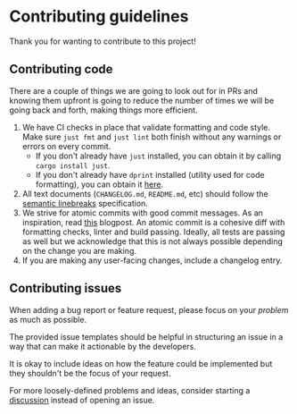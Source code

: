 # Contributing guidelines

Thank you for wanting to contribute to this project!

## Contributing code

There are a couple of things we are going to look out for in PRs and knowing them upfront is going to reduce the number of times we will be going back and forth, making things more efficient.

1. We have CI checks in place that validate formatting and code style.
   Make sure `just fmt` and `just lint` both finish without any warnings or errors on every commit.
   - If you don't already have `just` installed, you can obtain it by calling `cargo install just`.
   - If you don't already have `dprint` installed (utility used for code formatting), you can obtain it [here](https://dprint.dev/install/).
2. All text documents (`CHANGELOG.md`, `README.md`, etc) should follow the [semantic linebreaks](https://sembr.org/) specification.
3. We strive for atomic commits with good commit messages.
   As an inspiration, read [this](https://chris.beams.io/posts/git-commit/) blogpost.
   An atomic commit is a cohesive diff with formatting checks, linter and build passing.
   Ideally, all tests are passing as well but we acknowledge that this is not always possible depending on the change you are making.
4. If you are making any user-facing changes, include a changelog entry.

## Contributing issues

When adding a bug report or feature request, please focus on your _problem_ as much as possible.

The provided issue templates should be helpful in structuring an issue in a way that can make it actionable by the developers.

It is okay to include ideas on how the feature could be implemented but they shouldn't be the focus of your request.

For more loosely-defined problems and ideas, consider starting a [discussion](https://github.com/get10101/10101/discussions/new) instead of opening an issue.
